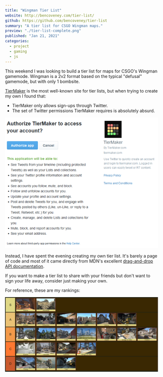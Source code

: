 ```yaml
---
title: "Wingman Tier List"
website: http://bencoveney.com/tier-list/
github: https://github.com/bencoveney/tier-list
summary: "A tier list for CSGO Wingman maps."
preview: "./tier-list-complete.png"
published: "Jan 21, 2021"
categories:
  - project
  - gaming
  - js
---
```


This weekend I was looking to build a tier list for maps for CSGO's Wingman gamemode. Wingman is a 2v2 format based on the typical "defusal" gamemode, but with only 1 bombsite.

[TierMaker](https://tiermaker.com/) is the most well-known site for tier lists, but when trying to create my own I found that:

- TierMaker only allows sign-ups through Twitter.
- The set of Twitter permissions TierMaker requires is absolutely absurd.

![TierMaker's requested permissions](./tier-list-permissions.png "Why on earth could they possibly need all this stuff?")

Instead, I have spent the evening creating my own tier list. It's barely a page of code and most of it came directly from MDN's excellent [drag-and-drop API documentation](https://developer.mozilla.org/en-US/docs/Web/API/HTML_Drag_and_Drop_API).

If you want to make a tier list to share with your friends but don't want to sign your life away, consider just making your own.

For reference, these are my rankings:

![My CSGO Wingman Map Tier List](./tier-list-complete.png "Bring back Ravine!")
